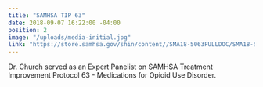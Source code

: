 ```yaml
---
title: "SAMHSA TIP 63"
date: 2018-09-07 16:22:00 -04:00
position: 2
image: "/uploads/media-initial.jpg"
link: "https://store.samhsa.gov/shin/content//SMA18-5063FULLDOC/SMA18-5063FULLDOC.pdf"
---
```


Dr. Church served as an Expert Panelist on SAMHSA Treatment Improvement Protocol 63 - Medications for Opioid Use Disorder.
